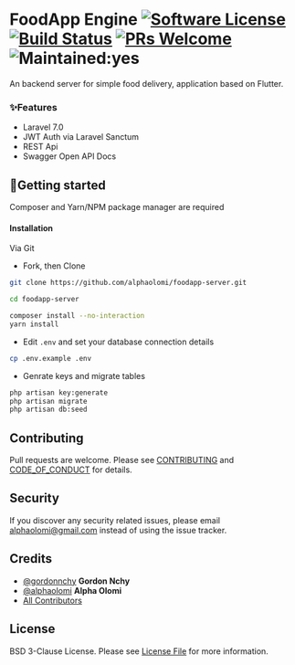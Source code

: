 # FoodApp Engine  [![Software License][ico-license]](LICENSE) [![Build Status][ico-travis]][link-travis] [![PRs Welcome][ico-pr]][link-pr] ![Maintained:yes][ico-maintained]

An backend server for simple food delivery, application based on Flutter.

### ✨Features

-   Laravel 7.0
-   JWT Auth via Laravel Sanctum
-   REST Api 
-   Swagger Open API Docs

## 🚀Getting started

Composer and Yarn/NPM package manager are required

#### Installation

Via Git

-   Fork, then Clone

```bash
git clone https://github.com/alphaolomi/foodapp-server.git

cd foodapp-server

composer install --no-interaction
yarn install
```

-   Edit `.env` and set your database connection details

```bash
cp .env.example .env
```

-   Genrate keys and migrate tables

```bash
php artisan key:generate
php artisan migrate
php artisan db:seed
```


## Contributing

Pull requests are welcome. Please see [CONTRIBUTING](./.github/CONTRIBUTING.md) and [CODE_OF_CONDUCT](./.github/CODE_OF_CONDUCT.md) for details.

## Security

If you discover any security related issues, please email [alphaolomi@gmail.com](mailto:alphaolomigmail.com) instead of using the issue tracker.

## Credits

-   [@gordonnchy](https://github.com/NchyG/) **Gordon Nchy**
-   [@alphaolomi](https://github.com/alphaolomi/) **Alpha Olomi**
-   [All Contributors][link-contributors]

## License

 BSD 3-Clause License. Please see [License File](LICENSE) for more information.

[ico-license]: https://img.shields.io/badge/license-BSD_3_Clause-green.svg?style=flat-square
[ico-travis]: https://img.shields.io/travis/com/alphaolomi/food-server?style=flat-square
[link-travis]: https://travis-ci.com/alphaolomi/food-server
[link-repo]: https://github.com/alphaolomi/food-server
[link-contributors]: ../../contributors
[ico-maintained]: https://img.shields.io/badge/Maintained%3F-yes-green.svg?style=flat-square
[link-pr]: http://makeapullrequest.com
[ico-pr]: https://img.shields.io/badge/PRs-welcome-brightgreen.svg?style=flat-square
